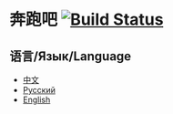 # 奔跑吧 [![Build Status](https://travis-ci.org/Shuliyey/benpaoba.svg?branch=master)](https://travis-ci.org/Shuliyey/benpaoba)
## 语言/Язык/Language
- [中文](docs/cn.md)
- [Pусский](docs/ru.md)
- [English](docs/en.md)

#
